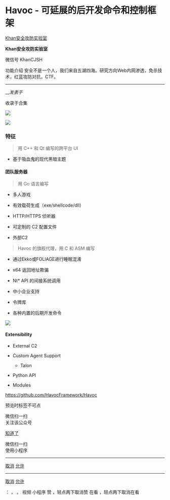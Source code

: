 #  Havoc - 可延展的后开发命令和控制框架

[ Khan安全攻防实验室 ](javascript:void\(0\);)

**Khan安全攻防实验室** ![]()

微信号 KhanCJSH

功能介绍 安全不是一个人，我们来自五湖四海。研究方向Web内网渗透，免杀技术，红蓝攻防对抗，CTF。

____

___发表于_

收录于合集

![](https://gitee.com/fuli009/images/raw/master/public/20230109094956.png)

![](https://gitee.com/fuli009/images/raw/master/public/20230109095001.png)

### 特征

> 用 C++ 和 Qt 编写的跨平台 UI

  * 基于吸血鬼的现代黑暗主题

#### 团队服务器

> 用 Go 语言编写

  * 多人游戏

  * 有效载荷生成（exe/shellcode/dll）

  * HTTP/HTTPS 侦听器

  * 可定制的 C2 配置文件

  * 外部C2

> Havoc 的旗舰代理，用 C 和 ASM 编写

  * 通过Ekko或FOLIAGE进行睡眠混淆

  * x64 返回地址欺骗

  * Nt* API 的间接系统调用

  * 中小企业支持

  * 令牌库

  * 各种内置的后期开发命令

![](https://gitee.com/fuli009/images/raw/master/public/20230109095003.png)

#### Extensibility

  * External C2

  * Custom Agent Support

    * Talon

  * Python API

  * Modules

https://github.com/HavocFramework/Havoc

  

预览时标签不可点

微信扫一扫  
关注该公众号

[知道了](javascript:;)

微信扫一扫  
使用小程序

****

[取消](javascript:void\(0\);) [允许](javascript:void\(0\);)

****

[取消](javascript:void\(0\);) [允许](javascript:void\(0\);)

： ， 。   视频 小程序 赞 ，轻点两下取消赞 在看 ，轻点两下取消在看

